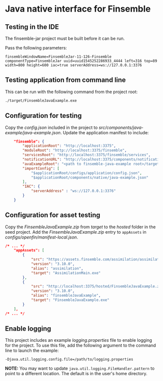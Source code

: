 # Java native interface for Finsemble

## Testing in the IDE

The finsemble-jar project must be built before it can be run. 

Pass the following parameters:
```
finsembleWindowName=FinsembleJar-11-126-Finsemble componentType=FinsembleJar uuid=uuid1545252286933_4444 left=316 top=89 width=800 height=600 iac=true serverAddress=ws://127.0.0.1:3376
```

## Testing application from command line

This can be run with the following command from the project root:
``` BASH
./target/FinsembleJavaExample.exe
```

## Configuration for testing 
Copy the _config.json_ included in the project to _src/components/java-example/java-example.json_. Update the application manifest to include:
``` JSON
    "finsemble": {
        "applicationRoot": "http://localhost:3375",
        "moduleRoot": "http://localhost:3375/finsemble",
        "servicesRoot": "http://localhost:3375/finsemble/services",
		"notificationURL": "http://localhost:3375/components/notification/notification.html",
		"avaExampleRoot": "<path to finsemble-java-example root>/target",
        "importConfig": [
			"$applicationRoot/configs/application/config.json",
            "$applicationRoot/components/native/java-example.json"
        ],
        "IAC": {
            "serverAddress" : "ws://127.0.0.1:3376"
        }
    }
```

## Configuration for asset testing

Copy the _FinsembleJavaExample.zip_ from _target_ to the _hosted_ folder in the seed project. Add the _FinsembleJavaExample.zip_ entry to `appAssets` in _configs/openfin/manifest-local.json_.

``` json
/* ... */
    "appAssets": [
        {
            "src": "https://assets.finsemble.com/assimilation/assimilation_3.10.0.1.zip",
            "version": "3.10.0",
            "alias": "assimilation",
            "target": "AssimilationMain.exe"
        },
        {
            "src": "http://localhost:3375/hosted/FinsembleJavaExample.zip",
            "version": "3.10.0",
            "alias": "finsembleJavaExample",
            "target": "FinsembleJavaExample.exe"
        }
    ],
/* ... */
```


## Enable logging
This project includes an example _logging.properties_ file to enable logging for the project. To use this file, add the following argument to the command line to launch the example:
```
-Djava.util.logging.config.file=/path/to/logging.properties
```

**NOTE:** You may want to update `java.util.logging.FileHandler.pattern` to point to a different location. The default is in the user's home directory.
